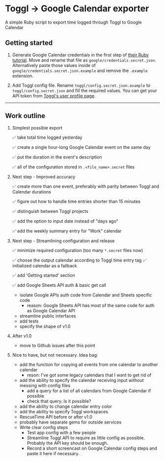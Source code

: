 # Toggl -> Google Calendar exporter
A simple Ruby script to export time logged through Toggl to Google Calendar

## Getting started

1. Generate Google Calendar credentials in the first step of [their Ruby tutorial](https://developers.google.com/calendar/quickstart/ruby). Move and rename that file as `google/credentials.secret.json`. Alternatively paste those values inside of `google/credentials.secret.json.example` and remove the `.example` extension.

2. Add Toggl config file. Rename `toggl/config.secret.json.example` to `toggl/config.secret.json` and fill the required values. You can get your API token from [Toggl's user profile page](https://toggl.com/app/profile).

---

## Work outline

1. Simplest possible export

    ✅ take total time logged yesterday

    ✅ create a single hour-long Google Calendar event on the same day

    ✅ put the duration in the event's description

    ✅ all of the configuration stored in `.<file_name>.secret` files

2. Next step - Improved accuracy

    ✅ create more than one event, preferably with parity between Toggl and Calendar durations

    ✅ figure out how to handle time entries shorter than 15 minutes

    ✅ distinguish between Toggl projects

    ✅ add the option to input date instead of "days ago"

    ✅ add the weekly summary entry for "Work" calendar

3. Next step - Streamlining configuration and release

    ✅ minimize required configuration (too many `*.secret` files now)

    ✅ choose the output calendar according to Toggl time entry tag
        ✅ initialized calendar as a fallback

    ✅ add 'Getting started' section

    ✅ add Google Sheets API auth & basic get call

    - isolate Google APIs auth code from Calendar and Sheets specific code
        - reason: Google Sheets API has most of the same code for auth as Google Calendar API
    - streamline public interfaces
    - add tests
    - specify the shape of v1.0

4. After v1.0

    - move to Github issues after this point

5. Nice to have, but not necessary. Idea bag:

    - add the function for copying all events from one calendar to another calendar
        - reson: I've got some legacy calendars that I want to get rid of
    - add the ability to specify the calendar receiving input without messing with config files
        - add a query for a list of all calendars from Google Calendar if possible
        - check that query. Is it possible?
    - add the ability to change calendar entry color
    - add the ability to specify Toggl workspaces
    - RescueTime API before or after v1.0
    - probably have separate gems for outside services
    - Write clear config steps
        - Test app config with a few people
        - Streamline Toggl API to require as little config as possible. Probably the API key should be enough.
        - Record a short screencast on Google Calendar config steps and paste it here if necessary.
